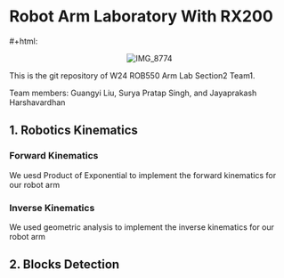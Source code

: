 # Robot Arm Laboratory With RX200
#+html:<p align="center">
  ![IMG_8774](https://github.com/GY-Lau/ROB550-Armlab-W24/assets/61269674/2c25120f-321c-4da6-b35b-8995152e2cbb)
</p>


This is the git repository of W24 ROB550 Arm Lab Section2 Team1.

Team members: Guangyi Liu, Surya Pratap Singh, and Jayaprakash Harshavardhan

## 1. Robotics Kinematics
### Forward Kinematics
We uesd Product of Exponential to implement the forward kinematics for our robot arm
### Inverse Kinematics
We used geometric analysis to implement the inverse kinematics for our robot arm

## 2. Blocks Detection
